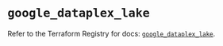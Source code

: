 # `google_dataplex_lake`

Refer to the Terraform Registry for docs: [`google_dataplex_lake`](https://registry.terraform.io/providers/hashicorp/google/6.17.0/docs/resources/dataplex_lake).
